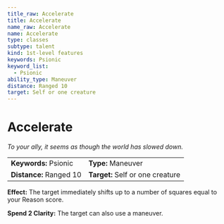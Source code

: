```yaml
---
title_raw: Accelerate
title: Accelerate
name_raw: Accelerate
name: Accelerate
type: classes
subtype: talent
kind: 1st-level features
keywords: Psionic
keyword_list:
  - Psionic
ability_type: Maneuver
distance: Ranged 10
target: Self or one creature
---
```


# Accelerate

*To your ally, it seems as though the world has slowed down.*

|                         |                                  |
| :---------------------- | :------------------------------- |
| **Keywords:** Psionic   | **Type:** Maneuver               |
| **Distance:** Ranged 10 | **Target:** Self or one creature |

**Effect:** The target immediately shifts up to a number of squares equal to your Reason score.

**Spend 2 Clarity:** The target can also use a maneuver.
